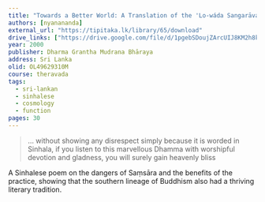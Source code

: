 ```yaml
---
title: "Towards a Better World: A Translation of the 'Lo-wáda Sangarāva'"
authors: [nyanananda]
external_url: "https://tipitaka.lk/library/65/download"
drive_links: ["https://drive.google.com/file/d/1pgebSDoujZArcUIJ8KM2h8k4EiTcel9C/view?usp=drivesdk"]
year: 2000
publisher: Dharma Grantha Mudrana Bhāraya
address: Sri Lanka
olid: OL49629310M
course: theravada
tags:
  - sri-lankan
  - sinhalese
  - cosmology
  - function
pages: 30
---
```


> … without showing any disrespect simply because it is worded in Sinhala, if you listen to this marvellous Dhamma with worshipful devotion and gladness, you will surely gain heavenly bliss

A Sinhalese poem on the dangers of Saṃsāra and the benefits of the practice, showing that the southern lineage of Buddhism also had a thriving literary tradition.


